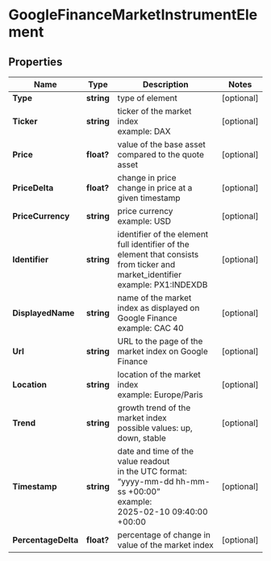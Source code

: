 # GoogleFinanceMarketInstrumentElement


## Properties

| Name | Type | Description | Notes |
|------------ | ------------- | ------------- | -------------|
**Type** | **string** | type of element |[optional]|
**Ticker** | **string** | ticker of the market index<br>example: DAX |[optional]|
**Price** | **float?** | value of the base asset compared to the quote asset |[optional]|
**PriceDelta** | **float?** | change in price<br>change in price at a given timestamp |[optional]|
**PriceCurrency** | **string** | price currency<br>example: USD |[optional]|
**Identifier** | **string** | identifier of the element<br>full identifier of the element that consists from ticker and market_identifier<br>example: PX1:INDEXDB |[optional]|
**DisplayedName** | **string** | name of the market index as displayed on Google Finance<br>example: CAC 40 |[optional]|
**Url** | **string** | URL to the page of the market index on Google Finance |[optional]|
**Location** | **string** | location of the market index<br>example: Europe/Paris |[optional]|
**Trend** | **string** | growth trend of the market index<br>possible values: up, down, stable |[optional]|
**Timestamp** | **string** | date and time of the value readout<br>in the UTC format: “yyyy-mm-dd hh-mm-ss +00:00”<br>example:<br>2025-02-10 09:40:00 +00:00 |[optional]|
**PercentageDelta** | **float?** | percentage of change in value of the market index |[optional]|